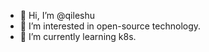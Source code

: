 - 👋 Hi, I’m @qileshu
- 👀 I’m interested in open-source technology.
- 🌱 I’m currently learning k8s.

<!---
qileshu/qileshu is a ✨ special ✨ repository because its `README.md` (this file) appears on your GitHub profile.
You can click the Preview link to take a look at your changes.
--->
